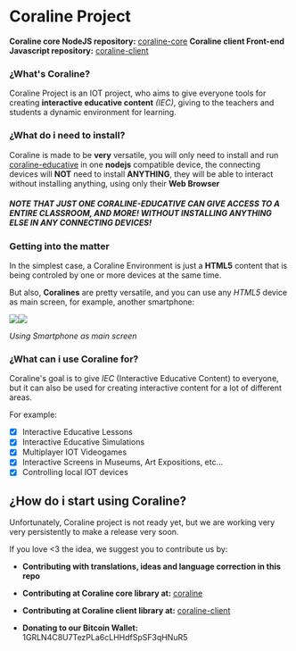 # Coraline Project

**Coraline core NodeJS repository:**  [coraline-core](https://github.com/CamiloTD/coraline)
**Coraline client Front-end Javascript repository:**  [coraline-client](https://github.com/CamiloTD/coraline-client)

### ¿What's Coraline?
Coraline Project is an IOT project, who aims to give everyone tools for creating **interactive educative content** *(IEC)*, giving to the teachers and students a dynamic environment for learning.

### ¿What do i need to install?

Coraline is made to be **very** versatile, you will only need to install and run [coraline-educative](https://github.com/CamiloTD/coraline-educative) in one **nodejs** compatible device, the connecting devices will **NOT** need to install **ANYTHING**, they will be able to interact without installing anything, using only their **Web Browser**

##### NOTE THAT JUST ONE *CORALINE-EDUCATIVE* CAN GIVE ACCESS TO A ENTIRE CLASSROOM, AND MORE! WITHOUT INSTALLING ANYTHING ELSE IN ANY CONNECTING DEVICES!

### Getting into the matter

In the simplest case, a Coraline Environment is just a **HTML5** content that is being controled by one or more devices at the same time.

But also, **Coralines** are pretty versatile, and you can use any *HTML5* device as main screen, for example, another smartphone:

![](https://lh3.googleusercontent.com/CcXilGGT1Yoopmu4S5jP-5PV8kQ9A-Jvr08G3afTU65c3jFWY0fTvDjdFlWO3fsXBA3XjD891MT8=s256)![](https://lh3.googleusercontent.com/R1XXwE3NsdjWFXpNRP3bK6BJ7P7oOr-YP2CdGcscdGr4YflSD3vBxExPeCLfONFFyAil5Okujr0G=s256)

*Using Smartphone as main screen*

### ¿What can i use Coraline for?
Coraline's goal is to give *IEC* (Interactive Educative Content) to everyone, but it can also be used for creating interactive content for a lot of different areas.

For example:

 - [X] Interactive Educative Lessons
 - [X] Interactive Educative Simulations
 - [X] Multiplayer IOT Videogames
 - [X] Interactive Screens in Museums, Art Expositions, etc...
 - [X] Controlling local IOT devices

## ¿How do i start using Coraline?

Unfortunately, Coraline project is not ready yet, but we are working very very persistently to make a release very soon.

If you love <3 the idea, we suggest you to contribute us by:

- **Contributing with translations, ideas and language correction in this repo**
- **Contributing at Coraline core library at:** [coraline](https://github.com/CamiloTD/coraline)
- **Contributing at Coraline client library at:** [coraline-client](https://github.com/CamiloTD/coraline-client)

- **Donating to our Bitcoin Wallet:** 1GRLN4C8U7TezPLa6cLHHdfSpSF3qHNuR5
